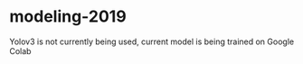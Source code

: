 # modeling-2019

Yolov3 is not currently being used, current model is being trained on Google Colab
